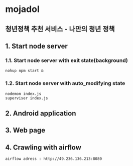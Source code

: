 # mojadol
청년정책 추천 서비스 - 나만의 청년 정책
-------------------------------------
## 1. Start node server
    
### 1.1. Start node server with exit state(background)    
    nohup npm start &
### 1.2. Start node server with auto_modifying state
    nodemon index.js
    superviser index.js
    
## 2. Android application


## 3. Web page


## 4. Crawling with airflow
    
    airflow adress : http://49.236.136.213:8080
    
